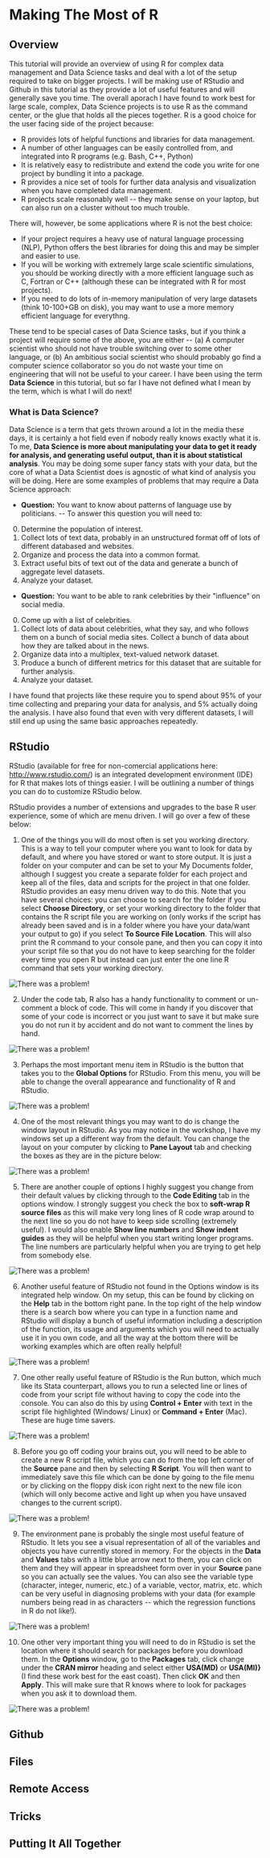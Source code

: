 # Making The Most of R 

## Overview

This tutorial will provide an overview of using R for complex data management and Data Science tasks and deal with a lot of the setup required to take on bigger projects. I will be making use of RStudio and Github in this tutorial as they provide a lot of useful features and will generally save you time. The overall aporach I have found to work best for large scale, complex, Data Science projects is to use R as the command center, or the glue that holds all the pieces together. R is a good choice for the user facing side of the project because:

* R provides lots of helpful functions and libraries for data management.
* A number of other languages can be easily controlled from, and integrated into R programs (e.g. Bash, C++, Python)
* It is relatively easy to redistribute and extend the code you write for one project by bundling it into a package.
* R provides a nice set of tools for further data analysis and visualization when you have completed data management.
* R projects scale reasonably well -- they make sense on your laptop, but can also run on a cluster without too much trouble.

There will, however, be some applications where R is not the best choice:

* If your project requires a heavy use of natural language processing (NLP), Python offers the best libraries for doing this and may be simpler and easier to use.
* If you will be working with extremely large scale scientific simulations, you should be working directly with a more efficient language such as C, Fortran or C++ (although these can be integrated with R for most projects).
* If you need to do lots of in-memory manipulation of very large datasets (think 10-100+GB on disk), you may want to use a more memory efficient language for everythng.

These tend to be special cases of Data Science tasks, but if you think a project will require some of the above, you are either -- (a) A computer scientist who should not have trouble switching over to some other language, or (b) An ambitious social scientist who should probably go find a computer science collaborator so you do not waste your time on engineering that will not be useful to your career. I have been using the term **Data Science** in this tutorial, but so far I have not defined what I mean by the term, which is what I will do next!

### What is Data Science?

Data Science is a term that gets thrown around a lot in the media these days, it is certainly a hot field even if nobody really knows exactly what it is. To me, **Data Science is more about manipulating your data to get it ready for analysis, and generating useful output, than it is about statistical analysis**. You may be doing some super fancy stats with your data, but the core of what a Data Scientist does is agnostic of what kind of analysis you will be doing. Here are some examples of problems that may require a Data Science approach:

* **Question:** You want to know about patterns of language use by politicians. -- To answer this question you will need to:
0. Determine the population of interest.
1. Collect lots of text data, probably in an unstructured format off of lots of different databased and websites.
2. Organize and process the data into a common format.
3. Extract useful bits of text out of the data and generate a bunch of aggregate level datasets.
4. Analyze your dataset.
* **Question:** You want to be able to rank celebrities by their "influence" on social media.
0. Come up with a list of celebrities.
1. Collect lots of data about celebrities, what they say, and who follows them on a bunch of social media sites. Collect a bunch of data about how they are talked about in the news. 
2. Organize data into a multiplex, text-valued network dataset. 
3. Produce a bunch of different metrics for this dataset that are suitable for further analysis.
4. Analyze your dataset.

I have found that projects like these require you to spend about 95% of your time collecting and preparing your data for analysis, and 5% actually doing the analysis. I have also found that even with very different datasets, I will still end up using the same basic approaches repeatedly. 

## RStudio

RStudio (available for free for non-comercial applications here: <http://www.rstudio.com/>) is an integrated development environment (IDE) for R that makes lots of things easier. I will be outlining a number of things you can do to customize RStudio below.

RStudio provides a number of extensions and upgrades to the base R user experience, some of which are menu driven. I will go over a few of these below:

1. One of the things you will do most often is set you working directory. This is a way to tell your computer where you want to look for data by default, and where you have stored or want to store output. It is just a folder on your computer and can be set to your My Documents folder, although I suggest you create a separate folder for each project and keep all of the files, data and scripts for the project in that one folder. RStudio provides an easy menu driven way to do this. Note that you have several choices: you can choose to search for the folder if you select **Choose Directory**, or set your working directory to the folder that contains the R script file you are working on (only works if the script has already been saved and is in a folder where you have your data/want your output to go) if you select **To Source File Location**. This will also print the R command to your console pane, and then you can copy it into your script file so that you do not have to keep searching for the folder every time you open R but instead can just enter the one line R command that sets your working directory.  


 ![There was a problem!](./images/img1.png)

2. Under the code tab, R also has a handy functionality to comment or un-comment a block of code. This will come in handy if you discover that some of your code is incorrect or you just want to save it but make sure you do not run it by accident and do not want to comment the lines by hand.  
  
 ![There was a problem!](./images/img2.png)

3. Perhaps the most important menu item in RStudio is the button that takes you to the **Global Options** for RStudio. From this menu, you will be able to change the overall appearance and functionality of R and RStudio.  

 ![There was a problem!](./images/img3.png)

4. One of the most relevant things you may want to do is change the window layout in RStudio. As you may notice in the workshop, I have my windows set up a different way from the default. You can change the layout on your computer by clicking to **Pane Layout** tab and checking the boxes as they are in the picture below:  
  
  ![There was a problem!](./images/img4.png)

5. There are another couple of options I highly suggest you change from their default values by clicking through to the **Code Editing** tab in the options window. I strongly suggest you check the box to **soft-wrap R source files** as this will make very long lines of R code wrap around to the next line so you do not have to keep side scrolling (extremely useful). I would also enable **Show line numbers** and **Show indent guides** as they will be helpful when you start writing longer programs. The line numbers are particularly helpful when you are trying to get help from somebody else.    
  
 ![There was a problem!](./images/img5.png)

6. Another useful feature of RStudio not found in the Options window is its integrated help window. On my setup, this can be found by clicking on the **Help** tab in the bottom right pane. In the top right of the help window there is a search bow where you can type in a function name and RStudio will display a bunch of useful information including a description of the function, its usage and arguments which you will need to actually use it in you own code, and all the way at the bottom there will be working examples which are often really helpful!  
  
  ![There was a problem!](./images/img9.png)

7. One other really useful feature of RStudio is the Run button, which much like its Stata counterpart, allows you to run a selected line or lines of code from your script file without having to copy the code into the console. You can also do this by using **Control + Enter** with text in the script file highlighted (Windows/ Linux) or **Command + Enter** (Mac). These are huge time savers.   
  
  ![There was a problem!](./images/img10.png)

8. Before you go off coding your brains out, you will need to be able to create a new R script file, which you can do from  the top left corner of the **Source** pane and then by selecting **R Script**. You will then want to immediately save this file which can be done by going to the file menu or by clicking on the floppy disk icon right next to the new file icon (which will only become active and light up when you have unsaved changes to the current script).   
  
  ![There was a problem!](./images/img11.png)

9. The environment pane is probably the single most useful feature of RStudio. It lets you see a visual representation of all of the variables and objects you have currently stored in memory. For the objects in the **Data**  and **Values** tabs with a little blue arrow next to them, you can click on them and they will appear in spreadsheet form over in your **Source** pane so you can actually see the values. You can also see the variable type  (character, integer, numeric, etc.) of a variable, vector, matrix, etc. which can be very useful in diagnosing problems with your data (for example numbers being read in as characters -- which the regression functions in R do not like!).   
  
  ![There was a problem!](./images/img12.png)

10. One other very important thing you will need to do in RStudio is set the location where it should search for packages before you download them. In the **Options** window, go to the **Packages** tab, click change under the **CRAN mirror** heading and select either **USA(MD)** or **USA(MI)}** (I find these work best for the east coast). Then click **OK** and then **Apply**. This will make sure that R knows where to look for packages when you ask it to download them.
      
 ![There was a problem!](./images/img13.png)





## Github

## Files

## Remote Access

## Tricks

## Putting It All Together


